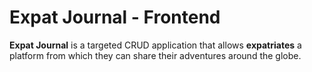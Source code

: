 # Expat Journal - Frontend

**Expat Journal** is a targeted CRUD application that allows **expatriates** a platform from which they can share their adventures around the globe.
